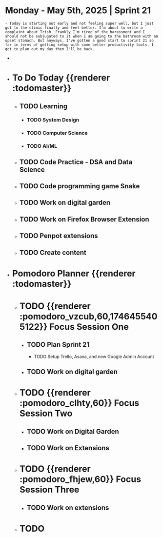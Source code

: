 # Monday - May 5th, 2025 | Sprint 21
	- Today is starting out early and not feeling super well, but I just got to the clinic finally and feel better. I'm about to write a complaint about Trish. Frankly I'm tired of the harassment and I should not be subjugated to it when I am going to the bathroom with an upset stomach. But anyways, I've gotten a good start to sprint 21 so far in terms of getting setup with some better productivity tools. I got to plan out my day then I'll be back.
-
- # To Do Today {{renderer :todomaster}}
	- ## TODO Learning
		- ### TODO System Design
		- ### TODO Computer Science
		- ### TODO AI/ML
	- ## TODO Code Practice - DSA and Data Science
	- ## TODO Code programming game Snake
	- ## TODO Work on digital garden
	- ## TODO Work on Firefox Browser Extension
	- ## TODO Penpot extensions
	- ## TODO Create content
- # Pomodoro Planner {{renderer :todomaster}}
	- # TODO {{renderer :pomodoro_vzcub,60,1746455405122}} Focus Session One
		- ## TODO Plan Sprint 21
			- TODO Setup Trello, Asana, and new Google Admin Account
		- ## TODO Work on digital garden
	- # TODO {{renderer :pomodoro_clhty,60}} Focus Session Two
		- ## TODO Work on Digital Garden
		- ## TODO Work on Extensions
	- # TODO {{renderer :pomodoro_fhjew,60}} Focus Session Three
		- ## TODO Work on extensions
	- # TODO